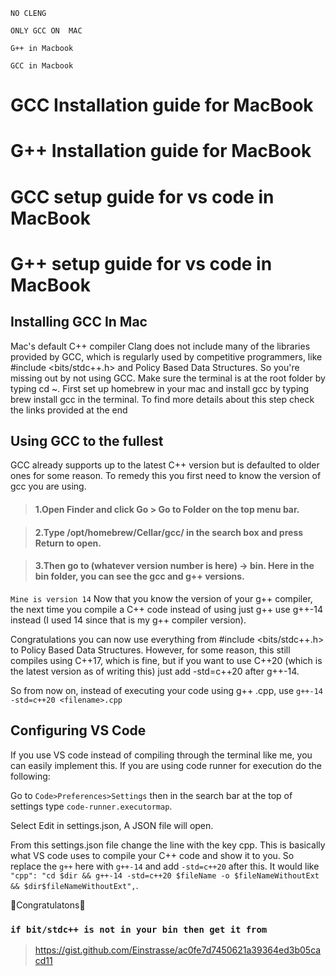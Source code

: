 
`NO CLENG`

`ONLY GCC ON  MAC`

`G++ in Macbook`

`GCC in Macbook`

# GCC Installation guide for MacBook

# G++ Installation guide for MacBook

# GCC setup guide for vs code in MacBook

# G++ setup guide for vs code in MacBook

## Installing GCC In Mac 

Mac's default C++ compiler Clang does not include many of the libraries provided by GCC, which is regularly used by competitive programmers, like #include <bits/stdc++.h> and Policy Based Data Structures. So you're missing out by not using GCC.
Make sure the terminal is at the root folder by typing cd ~. First set up homebrew in your mac and install gcc by typing brew install gcc in the terminal. To find more details about this step check the links provided at the end


## Using GCC to the fullest 

GCC already supports up to the latest C++ version but is defaulted to older ones for some reason. To remedy this you first need to know the version of gcc you are using.

>  #### 1.Open Finder and click Go > Go to Folder on the top menu bar.

>  #### 2.Type /opt/homebrew/Cellar/gcc/ in the search box and press Return to open.

>  #### 3.Then go to (whatever version number is here) -> bin. Here in the bin folder, you can see the gcc and g++ versions.

`Mine is version 14` 
Now that you know the version of your g++ compiler, the next time you compile a C++ code instead of using just g++ use g++-14 instead (I used 14 since that is my g++ compiler version).

Congratulations you can now use everything from #include <bits/stdc++.h> to Policy Based Data Structures. However, for some reason, this still compiles using C++17, which is fine, but if you want to use C++20 (which is the latest version as of writing this) just add -std=c++20 after g++-14.

So from now on, instead of executing your code using g++ <filename>.cpp, use  `g++-14 -std=c++20 <filename>.cpp`



## Configuring VS Code 

If you use VS code instead of compiling through the terminal like me, you can easily implement this. If you are using code runner for execution do the following:

Go to `Code>Preferences>Settings` then in the search bar at the top of settings type `code-runner.executormap`.

Select Edit in settings.json, A JSON file will open.

From this settings.json file change the line with the key cpp. This is basically what VS code uses to compile your C++ code and show it to you. So replace the `g++` here with `g++-14` and add `-std=c++20` after this. It would like `"cpp": "cd $dir && g++-14 -std=c++20 $fileName -o $fileNameWithoutExt && $dir$fileNameWithoutExt",`.


🎉Congratulatons🎉


### `if bit/stdc++ is not in your bin then get it from ` 
> https://gist.github.com/Einstrasse/ac0fe7d7450621a39364ed3b05cacd11
